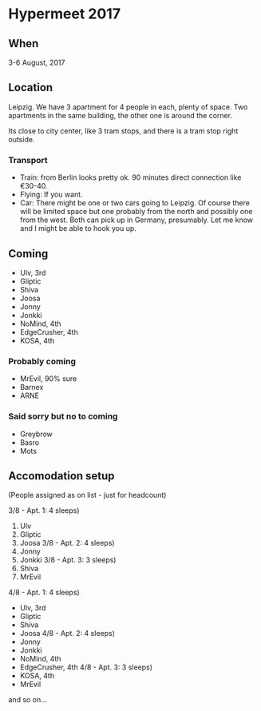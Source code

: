 <!-- TITLE: Well hello there -->
<!-- SUBTITLE: We use this page to store information about Hypermeet 2017 -->

# Hypermeet 2017

## When

3-6 August, 2017


## Location

Leipzig. We have 3 apartment for 4 people in each, plenty of space. Two apartments in the same building, the other one is around the corner.

Its close to city center, like 3 tram stops, and there is a tram stop right outside.

### Transport

* Train: from Berlin looks pretty ok. 90 minutes direct connection like €30-40.
* Flying: If you want.
* Car: There might be one or two cars going to Leipzig. Of course there will be limited space but one probably from the north and possibly one from the west. Both can pick up in Germany, presumably. Let me know and I might be able to hook you up.


## Coming

* Ulv, 3rd
* Gliptic
* Shiva
* Joosa
* Jonny
* Jonkki
* NoMind, 4th
* EdgeCrusher, 4th
* KOSA, 4th
 
### Probably coming

* MrEvil, 90% sure
* Barnex
* ARNE

### Said sorry but no to coming

* Greybrow
* Basro
* Mots

## Accomodation setup
(People assigned as on list - just for headcount)

3/8 - Apt. 1: 4 sleeps)
1. Ulv
2. Gliptic
3. Joosa
3/8 - Apt. 2: 4 sleeps)
1. Jonny
2. Jonkki
3/8 - Apt. 3: 3 sleeps)
1. Shiva
2. MrEvil

4/8 - Apt. 1: 4 sleeps)
* Ulv, 3rd
* Gliptic
* Shiva
* Joosa
4/8 - Apt. 2: 4 sleeps)
* Jonny
* Jonkki
* NoMind, 4th
* EdgeCrusher, 4th
4/8 - Apt. 3: 3 sleeps)
* KOSA, 4th
* MrEvil

and so on...